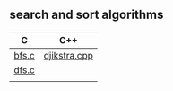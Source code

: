 ## search and sort algorithms


|        C       |              C++             |
|:--------------:|:----------------------------:|
| [bfs.c][bfs-c] | [djikstra.cpp][djikstra-cpp] |
| [dfs.c][dfs-c] |                              |
|                |                              |

[bfs-c]:	 C/bfs.c
[dfs-c]:	 C/dfs.c
[djikstra-cpp]:  C++/djikstra.cpp

